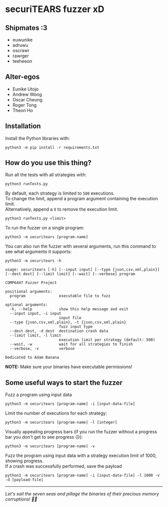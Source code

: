 # securiTEARS fuzzer xD

## Shipmates :3

* euwunike
* adruwu
* oscrawr
* rawrger
* teeheeon

## Alter-egos

* Eunike Utojo 
* Andrew Wong 
* Oscar Cheung 
* Roger Tong 
* Theon Ho 

## Installation

Install the Python libraries with:
```
python3 -m pip install -r requirements.txt
```

## How do you use this thing?

Run all the tests with all strategies with:
```
python3 runTests.py
```

By default, each strategy is limited to `500` executions.  
To change the limit, append a program argument containing the execution limit.  
Alternatively, append a `0` to remove the execution limit.
```
python3 runTests.py <limit>
```

To run the fuzzer on a single program:
```
python3 -m securitears [program-name]
```
You can also run the fuzzer with several arguments, run this command to see what arguments it supports:
```
python3 -m securitears -h
```

```
usage: securitears [-h] [--input input] [--type {json,csv,xml,plain}] [--dest dest] [--limit limit] [--wait] [--verbose] program

COMP6447 Fuzzer Project

positional arguments:
  program               executable file to fuzz

optional arguments:
  -h, --help            show this help message and exit
  --input input, -i input
                        input file
  --type {json,csv,xml,plain}, -t {json,csv,xml,plain}
                        fuzz input type
  --dest dest, -d dest  destination crash data
  --limit limit, -l limit
                        execution limit per strategy (default: 500)
  --wait, -w            wait for all strategies to finish
  --verbose, -v         verbose

Dedicated to Adam Banana
```

**NOTE:** Make sure your binaries have executable permissions!

## Some useful ways to start the fuzzer
Fuzz a program using input data
```
python3 -m securitears [program-name] -i [input-data-file]
```

Limit the number of executions for each strategy:
```
python3 -m securitears [program-name] -l [integer]
```

Visually appealing progress bars (if you run the fuzzer without a progress bar you don't get to see progress 😥):
```
python3 -m securitears [program-name] -v
```

Fuzz the program using input data with a strategy execution limit of 1000, showing progress.  
If a crash was successfully performed, save the payload
```
python3 -m securitears [program-name] -i [input-data-file] -l 1000 -v -d [payload-file]
```

---

_Let's sail the seven seas and pillage the binaries of their precious memory corruptions! 🏴‍☠️_
